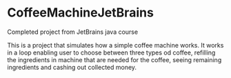 # CoffeeMachineJetBrains
Completed project from JetBrains java course

This is a project that simulates how a simple coffee machine works.
It works in a loop enabling user to choose between three types od coffee, refilling the ingredients in machine that are needed for the coffee, seeing remaining ingredients and cashing out collected money.
